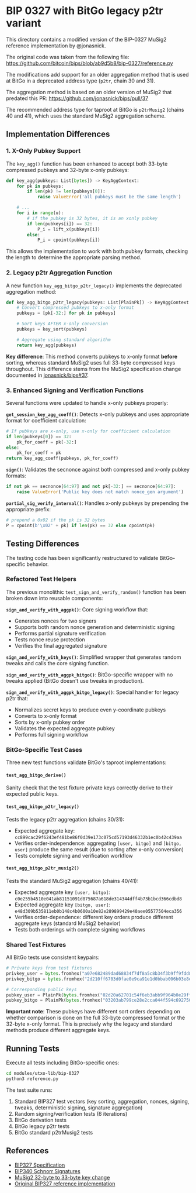 # BIP 0327 with BitGo legacy p2tr variant

This directory contains a modified version of the BIP-0327 MuSig2
reference implementation by @jonasnick.

The original code was taken from the following file:
https://github.com/bitcoin/bips/blob/ab9d5b8/bip-0327/reference.py

The modifications add support for an older aggregation method that is
used at BitGo in a deprecated address type (`p2tr`, chain 30 and 31).

The aggregation method is based on an older version of MuSig2 that predated this PR:
https://github.com/jonasnick/bips/pull/37

The recommended address type for taproot at BitGo is `p2trMusig2` (chains 40 and 41),
which uses the standard MuSig2 aggregation scheme.

## Implementation Differences

### 1. X-Only Pubkey Support

The `key_agg()` function has been enhanced to accept both 33-byte compressed pubkeys and 32-byte x-only pubkeys:

```python
def key_agg(pubkeys: List[bytes]) -> KeyAggContext:
    for pk in pubkeys:
        if len(pk) != len(pubkeys[0]):
            raise ValueError('all pubkeys must be the same length')

    # ...
    for i in range(u):
        # if the pubkey is 32 bytes, it is an xonly pubkey
        if len(pubkeys[i]) == 32:
            P_i = lift_x(pubkeys[i])
        else:
            P_i = cpoint(pubkeys[i])
```

This allows the implementation to work with both pubkey formats, checking the length to determine the appropriate parsing method.

### 2. Legacy p2tr Aggregation Function

A new function `key_agg_bitgo_p2tr_legacy()` implements the deprecated aggregation method:

```python
def key_agg_bitgo_p2tr_legacy(pubkeys: List[PlainPk]) -> KeyAggContext:
    # Convert compressed pubkeys to x-only format
    pubkeys = [pk[-32:] for pk in pubkeys]

    # Sort keys AFTER x-only conversion
    pubkeys = key_sort(pubkeys)

    # Aggregate using standard algorithm
    return key_agg(pubkeys)
```

**Key difference**: This method converts pubkeys to x-only format **before** sorting, whereas standard MuSig2 uses full 33-byte compressed keys throughout. This difference stems from the MuSig2 specification change documented in [jonasnick/bips#37](https://github.com/jonasnick/bips/pull/37).

### 3. Enhanced Signing and Verification Functions

Several functions were updated to handle x-only pubkeys properly:

**`get_session_key_agg_coeff()`**: Detects x-only pubkeys and uses appropriate format for coefficient calculation:

```python
# If pubkeys are x-only, use x-only for coefficient calculation
if len(pubkeys[0]) == 32:
    pk_for_coeff = pk[-32:]
else:
    pk_for_coeff = pk
return key_agg_coeff(pubkeys, pk_for_coeff)
```

**`sign()`**: Validates the secnonce against both compressed and x-only pubkey formats:

```python
if not pk == secnonce[64:97] and not pk[-32:] == secnonce[64:97]:
    raise ValueError('Public key does not match nonce_gen argument')
```

**`partial_sig_verify_internal()`**: Handles x-only pubkeys by prepending the appropriate prefix:

```python
# prepend a 0x02 if the pk is 32 bytes
P = cpoint(b'\x02' + pk) if len(pk) == 32 else cpoint(pk)
```

## Testing Differences

The testing code has been significantly restructured to validate BitGo-specific behavior.

### Refactored Test Helpers

The previous monolithic `test_sign_and_verify_random()` function has been broken down into reusable components:

**`sign_and_verify_with_aggpk()`**: Core signing workflow that:

- Generates nonces for two signers
- Supports both random nonce generation and deterministic signing
- Performs partial signature verification
- Tests nonce reuse protection
- Verifies the final aggregated signature

**`sign_and_verify_with_keys()`**: Simplified wrapper that generates random tweaks and calls the core signing function.

**`sign_and_verify_with_aggpk_bitgo()`**: BitGo-specific wrapper with no tweaks applied (BitGo doesn't use tweaks in production).

**`sign_and_verify_with_aggpk_bitgo_legacy()`**: Special handler for legacy p2tr that:

- Normalizes secret keys to produce even y-coordinate pubkeys
- Converts to x-only format
- Sorts by x-only pubkey order
- Validates the expected aggregate pubkey
- Performs full signing workflow

### BitGo-Specific Test Cases

Three new test functions validate BitGo's taproot implementations:

#### `test_agg_bitgo_derive()`

Sanity check that the test fixture private keys correctly derive to their expected public keys.

#### `test_agg_bitgo_p2tr_legacy()`

Tests the legacy p2tr aggregation (chains 30/31):

- Expected aggregate key: `cc899cac29f6243ef481be86f0d39e173c075cd57193d46332b1ec0b42c439aa`
- Verifies order-independence: aggregating `[user, bitgo]` and `[bitgo, user]` produce the same result (due to sorting after x-only conversion)
- Tests complete signing and verification workflow

#### `test_agg_bitgo_p2tr_musig2()`

Tests the standard MuSig2 aggregation (chains 40/41):

- Expected aggregate key `[user, bitgo]`: `c0e255b4510e041ab81151091d875687a618de314344dff4b73b1bcd366cdbd8`
- Expected aggregate key `[bitgo, user]`: `e48d309b535811eb0b148c4b0600a10e82e289899429e40aee05577504eca356`
- Verifies order-dependence: different key orders produce different aggregate keys (standard MuSig2 behavior)
- Tests both orderings with complete signing workflows

### Shared Test Fixtures

All BitGo tests use consistent keypairs:

```python
# Private keys from test fixtures
privkey_user = bytes.fromhex("a07e682489dad68834f7df8a5c8b34f3b9ff9fdd8809e2ba53ae29df65fc146b")
privkey_bitgo = bytes.fromhex("2d210ff6703d0fae0e9ca91e1d0bbab006b03e8e699f49becbaf554066fa79aa")

# Corresponding public keys
pubkey_user = PlainPk(bytes.fromhex("02d20a62701c54f6eb3abb9f964b0e29ff90ffa3b4e3fcb73e7c67d4950fa6e3c7"))
pubkey_bitgo = PlainPk(bytes.fromhex("03203ab799ce28e2cca044f594c69275050af4bb0854ad730a8f74622342300e64"))
```

**Important note**: These pubkeys have different sort orders depending on whether comparison is done on the full 33-byte compressed format or the 32-byte x-only format. This is precisely why the legacy and standard methods produce different aggregate keys.

## Running Tests

Execute all tests including BitGo-specific ones:

```bash
cd modules/utxo-lib/bip-0327
python3 reference.py
```

The test suite runs:

1. Standard BIP327 test vectors (key sorting, aggregation, nonces, signing, tweaks, deterministic signing, signature aggregation)
2. Random signing/verification tests (6 iterations)
3. BitGo derivation tests
4. BitGo legacy p2tr tests
5. BitGo standard p2trMusig2 tests

## References

- [BIP327 Specification](https://github.com/bitcoin/bips/blob/master/bip-0327.mediawiki)
- [BIP340 Schnorr Signatures](https://github.com/bitcoin/bips/blob/master/bip-0340.mediawiki)
- [MuSig2 32-byte to 33-byte key change](https://github.com/jonasnick/bips/pull/37)
- [Original BIP327 reference implementation](https://github.com/bitcoin/bips/blob/ab9d5b8/bip-0327/reference.py)
